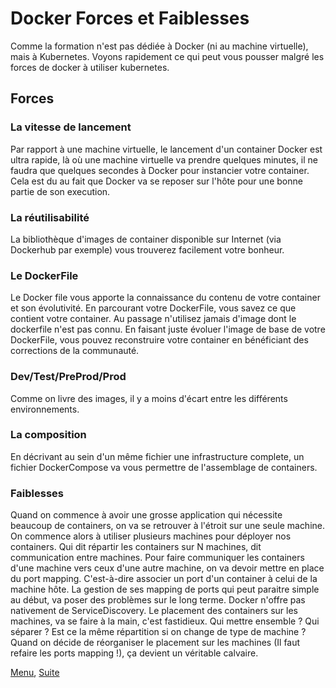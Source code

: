 # Docker Forces et Faiblesses
Comme la formation n'est pas dédiée à Docker (ni au machine virtuelle), mais à Kubernetes.
Voyons rapidement ce qui peut vous pousser malgré les forces de docker à utiliser kubernetes. 

## Forces
### La vitesse de lancement  

Par rapport à une machine virtuelle, le lancement d'un container Docker est ultra rapide, là où une machine virtuelle va prendre quelques minutes, il ne faudra que quelques secondes à Docker pour instancier votre container.
Cela est du au fait que Docker va se reposer sur l'hôte pour une bonne partie de son execution.

### La réutilisabilité 
La bibliothèque d'images de container disponible sur Internet (via Dockerhub par exemple) vous trouverez facilement votre bonheur.

### Le DockerFile
Le Docker file vous apporte la connaissance du contenu de votre container et son évolutivité.
En parcourant votre DockerFile, vous savez ce que contient votre container. 
Au passage n'utilisez jamais d'image dont le dockerfile n'est pas connu.
En faisant juste évoluer l'image de base de votre DockerFile, vous pouvez reconstruire votre container en bénéficiant des corrections de la communauté.

### Dev/Test/PreProd/Prod
Comme on livre des images, il y a moins d'écart entre les différents environnements. 

### La composition
En décrivant au sein d'un même fichier une infrastructure complete, un fichier DockerCompose va vous permettre de l'assemblage de containers.   

### Faiblesses
Quand on commence à avoir une grosse application qui nécessite beaucoup de containers, on va se retrouver à l'étroit sur une seule machine. 
On commence alors à utiliser plusieurs machines pour déployer nos containers.
Qui dit répartir les containers sur N machines, dit communication entre machines. 
Pour faire communiquer les containers d'une machine vers ceux d'une autre machine, on va devoir mettre en place du port mapping. C'est-à-dire associer un port d'un container à celui de la machine hôte.
La gestion de ses mapping de ports qui peut paraitre simple au début, va poser des problèmes sur le long terme.
Docker n'offre pas nativement de ServiceDiscovery.
Le placement des containers sur les machines, va se faire à la main, c'est fastidieux. 
Qui mettre ensemble ? Qui séparer ? Est ce la même répartition si on change de type de machine ? 
Quand on décide de réorganiser le placement sur les machines (Il faut refaire les ports mapping !),
ça devient un véritable calvaire. 



[Menu](https://obeyler.github.io/Formation-K8S/), [Suite](https://obeyler.github.io/Formation-K8S/Chapitres/PrincipauxComposants.html)
